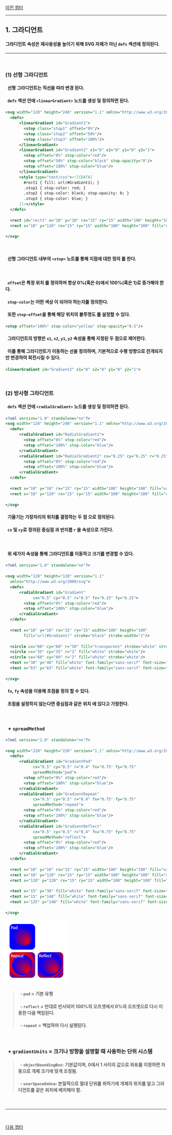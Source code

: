 [이전 챕터](./fill_stroke.md)

---

## __1. 그라디언트__
#### 그라디언트 속성은 __재사용성을 높이기 위해 SVG 자체가 아닌 `defs` 섹션에__ 정의된다.

---

<br/>

### __(1) 선형 그라디언트__
#### &nbsp; 선형 그라디언트는 __직선을 따라 변경__ 된다. 
#### &nbsp; `defs` 섹션 안에 __`<linearGradient>`__ 노드를 생성 및 정의하면 된다.
```svg
<svg width="120" height="240" version="1.1" xmlns="http://www.w3.org/2000/svg">
  <defs>
      <linearGradient id="Gradient1">
        <stop class="stop1" offset="0%"/>
        <stop class="stop2" offset="50%"/>
        <stop class="stop3" offset="100%"/>
      </linearGradient>
      <linearGradient id="Gradient2" x1="0" x2="0" y1="0" y2="1">
        <stop offset="0%" stop-color="red"/>
        <stop offset="50%" stop-color="black" stop-opacity="0"/>
        <stop offset="100%" stop-color="blue"/>
      </linearGradient>
      <style type="text/css"><![CDATA[
        #rect1 { fill: url(#Gradient1); }
        .stop1 { stop-color: red; }
        .stop2 { stop-color: black; stop-opacity: 0; }
        .stop3 { stop-color: blue; }
      ]]></style>
  </defs>

  <rect id="rect1" x="10" y="10" rx="15" ry="15" width="100" height="100"/>
  <rect x="10" y="120" rx="15" ry="15" width="100" height="100" fill="url(#Gradient2)"/>

</svg>
```

<br/>

#### &nbsp; 선형 그라디언트 내부의 __`<stop>` 노트를 통해 지점에 대한 정의__ 를 한다.

<br/>

#### &nbsp; __`offset`은 특정 위치__ 를 정의하며 항상 __0%(혹은 0)에서 100%(혹은 1)로__ 증가해야 한다.
#### &nbsp; __`stop-color`는 어떤 색상__ 이 되어야 하는지를 정의한다.
#### &nbsp; 또한 __`stop-offset`을 통해 해당 위치의 불투명도__ 를 설정할 수 있다.
```svg
<stop offset="100%" stop-color="yellow" stop-opacity="0.5"/>
```
#### &nbsp; 그라디언트의 방향은 __`x1`, `x2`, `y1`, `y2`__ 속성을 통해 지정된 두 점으로 제어한다.
#### &nbsp; 이를 통해 그라디언트가 이동하는 선을 정의하며, __기본적으로 수평 방향으로__ 전개되지만 변경하여 회전시킬 수 있다.
```svg
<linearGradient id="Gradient2" x1="0" x2="0" y1="0" y2="1">
```

<br/>

### __(2) 방사형 그라디언트__
#### &nbsp; `defs` 섹션 안에 __`<radialGradient>`__ 노드를 생성 및 정의하면 된다.

``` svg
<?xml version="1.0" standalone="no"?>
<svg width="120" height="240" version="1.1" xmlns="http://www.w3.org/2000/svg">
  <defs>
      <radialGradient id="RadialGradient1">
        <stop offset="0%" stop-color="red"/>
        <stop offset="100%" stop-color="blue"/>
      </radialGradient>
      <radialGradient id="RadialGradient2" cx="0.25" cy="0.25" r="0.25">
        <stop offset="0%" stop-color="red"/>
        <stop offset="100%" stop-color="blue"/>
      </radialGradient>
  </defs>

  <rect x="10" y="10" rx="15" ry="15" width="100" height="100" fill="url(#RadialGradient1)"/>
  <rect x="10" y="120" rx="15" ry="15" width="100" height="100" fill="url(#RadialGradient2)"/>

</svg>
```

#### &nbsp; __기울기는 가장자리의 위치를 결정하는 두 점__ 으로 정의된다.
#### &nbsp; __`cx` 및 `cy`로 정의된 중심점__ 과 __반지름 `r`__ 을 속성으로 가진다.

<br/>

#### &nbsp; 위 세가지 속성을 통해 그라디언트를 이동하고 크기를 변경할 수 있다.

```svg
<?xml version="1.0" standalone="no"?>

<svg width="120" height="120" version="1.1"
  xmlns="http://www.w3.org/2000/svg">
  <defs>
      <radialGradient id="Gradient"
            cx="0.5" cy="0.5" r="0.5" fx="0.25" fy="0.25">
        <stop offset="0%" stop-color="red"/>
        <stop offset="100%" stop-color="blue"/>
      </radialGradient>
  </defs>

  <rect x="10" y="10" rx="15" ry="15" width="100" height="100"
        fill="url(#Gradient)" stroke="black" stroke-width="2"/>

  <circle cx="60" cy="60" r="50" fill="transparent" stroke="white" stroke-width="2"/>
  <circle cx="35" cy="35" r="2" fill="white" stroke="white"/>
  <circle cx="60" cy="60" r="2" fill="white" stroke="white"/>
  <text x="38" y="40" fill="white" font-family="sans-serif" font-size="10pt">(fx,fy)</text>
  <text x="63" y="63" fill="white" font-family="sans-serif" font-size="10pt">(cx,cy)</text>

</svg>
```
#### &nbsp; __`fx`, `fy`__ 속성을 이용해 __초점을 정의__ 할 수 있다.
#### &nbsp; 초점을 설정하지 않는다면 __중심점과 같은 위치__ 에 있다고 가정한다.

<br/>

### &nbsp; __+ `spreadMethod`__
```svg
<?xml version="1.0" standalone="no"?>

<svg width="220" height="220" version="1.1" xmlns="http://www.w3.org/2000/svg">
  <defs>
      <radialGradient id="GradientPad"
            cx="0.5" cy="0.5" r="0.4" fx="0.75" fy="0.75"
            spreadMethod="pad">
        <stop offset="0%" stop-color="red"/>
        <stop offset="100%" stop-color="blue"/>
      </radialGradient>
      <radialGradient id="GradientRepeat"
            cx="0.5" cy="0.5" r="0.4" fx="0.75" fy="0.75"
            spreadMethod="repeat">
        <stop offset="0%" stop-color="red"/>
        <stop offset="100%" stop-color="blue"/>
      </radialGradient>
      <radialGradient id="GradientReflect"
            cx="0.5" cy="0.5" r="0.4" fx="0.75" fy="0.75"
            spreadMethod="reflect">
        <stop offset="0%" stop-color="red"/>
        <stop offset="100%" stop-color="blue"/>
      </radialGradient>
  </defs>

  <rect x="10" y="10" rx="15" ry="15" width="100" height="100" fill="url(#GradientPad)"/>
  <rect x="10" y="120" rx="15" ry="15" width="100" height="100" fill="url(#GradientRepeat)"/>
  <rect x="120" y="120" rx="15" ry="15" width="100" height="100" fill="url(#GradientReflect)"/>

  <text x="15" y="30" fill="white" font-family="sans-serif" font-size="12pt">Pad</text>
  <text x="15" y="140" fill="white" font-family="sans-serif" font-size="12pt">Repeat</text>
  <text x="125" y="140" fill="white" font-family="sans-serif" font-size="12pt">Reflect</text>

</svg>
```
![gradient][gradient]

[gradient]: ./img/gradient.png "gradient"
> #### &nbsp; __- `pad` = 기본 유형__
> #### &nbsp; __- `reflect` = 반대로 반사되어 100%의 오프셋에서 0%의 오프셋으로 다시 이동한 다음 백업된다.__
> #### &nbsp; __- `repeat` = 백업하여 다시 실행된다.__

<br/>

### &nbsp; __+ `gradientUnits` = 크기나 방향을 설명할 때 사용하는 단위 시스템__
> #### &nbsp; __- `objectBoundingBox`: 기본값이며, 0에서 1 사이의 값으로 좌표를 지정하면 자동으로 개체 크기에 맞게 조정됨.__
> #### &nbsp; __- `userSpaceOnUse`: 본질적으로 절대 단위를 취하기에 개체의 위치를 알고 그라디언트를 같은 위치에 배치해야 함.__

<br/>

---

<br/>

[다음 챕터](./pattern.md)